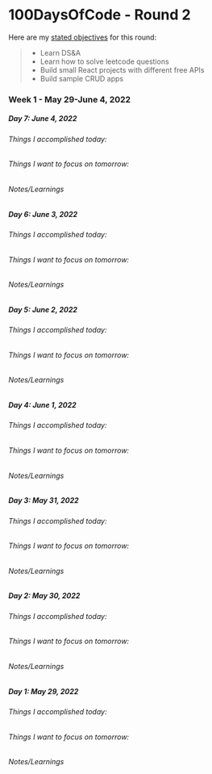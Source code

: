 # 100DaysOfCode - Round 2

Here are my [stated objectives](https://lenniecottrell.github.io/100DaysOfCode-Round-2/) for this round:

>  - Learn DS&A
>  - Learn how to solve leetcode questions
>  - Build small React projects with different free APIs
>  - Build sample CRUD apps

### Week 1 - May 29-June 4, 2022
##### Day 7: June 4, 2022
###### Things I accomplished today:
###### Things I want to focus on tomorrow:
###### Notes/Learnings

##### Day 6: June 3, 2022
###### Things I accomplished today:
###### Things I want to focus on tomorrow:
###### Notes/Learnings

##### Day 5: June 2, 2022
###### Things I accomplished today:
###### Things I want to focus on tomorrow:
###### Notes/Learnings

##### Day 4: June 1, 2022
###### Things I accomplished today:
###### Things I want to focus on tomorrow:
###### Notes/Learnings

##### Day 3: May 31, 2022
###### Things I accomplished today:
###### Things I want to focus on tomorrow:
###### Notes/Learnings

##### Day 2: May 30, 2022
###### Things I accomplished today:
###### Things I want to focus on tomorrow:
###### Notes/Learnings

##### Day 1: May 29, 2022
###### Things I accomplished today:
###### Things I want to focus on tomorrow:
###### Notes/Learnings
